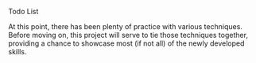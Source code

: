 Todo List

At this point, there has been plenty of practice with various techniques.
Before moving on, this project will serve to tie those techniques together,
providing a chance to showcase most (if not all) of the newly developed skills.

